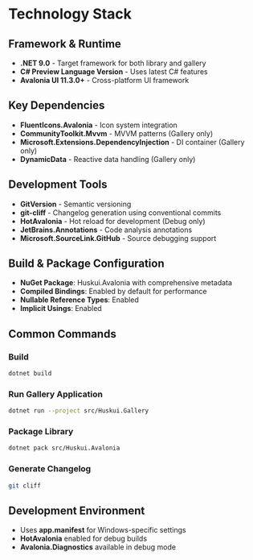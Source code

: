 # Technology Stack

## Framework & Runtime
- **.NET 9.0** - Target framework for both library and gallery
- **C# Preview Language Version** - Uses latest C# features
- **Avalonia UI 11.3.0+** - Cross-platform UI framework

## Key Dependencies
- **FluentIcons.Avalonia** - Icon system integration
- **CommunityToolkit.Mvvm** - MVVM patterns (Gallery only)
- **Microsoft.Extensions.DependencyInjection** - DI container (Gallery only)
- **DynamicData** - Reactive data handling (Gallery only)

## Development Tools
- **GitVersion** - Semantic versioning
- **git-cliff** - Changelog generation using conventional commits
- **HotAvalonia** - Hot reload for development (Debug only)
- **JetBrains.Annotations** - Code analysis annotations
- **Microsoft.SourceLink.GitHub** - Source debugging support

## Build & Package Configuration
- **NuGet Package**: Huskui.Avalonia with comprehensive metadata
- **Compiled Bindings**: Enabled by default for performance
- **Nullable Reference Types**: Enabled
- **Implicit Usings**: Enabled

## Common Commands

### Build
```bash
dotnet build
```

### Run Gallery Application
```bash
dotnet run --project src/Huskui.Gallery
```

### Package Library
```bash
dotnet pack src/Huskui.Avalonia
```

### Generate Changelog
```bash
git cliff
```

## Development Environment
- Uses **app.manifest** for Windows-specific settings
- **HotAvalonia** enabled for debug builds
- **Avalonia.Diagnostics** available in debug mode